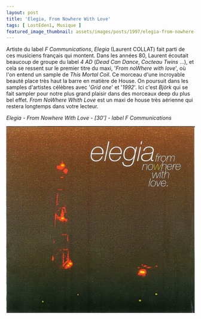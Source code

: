 ```yaml
---
layout: post
title: 'Elegia, From Nowhere With Love'
tags: [ LostEden1, Musique ]
featured_image_thumbnail: assets/images/posts/1997/elegia-from-nowhere-with-love.jpg
---
```


Artiste du label *F Communications*, *Elegia* (Laurent COLLAT) fait parti de ces musiciens français qui montent. Dans les années 80, Laurent écoutait beaucoup de groupe du label *4 AD* (*Dead Can Dance*, *Cocteau Twins* ...), et cela se ressent sur le premier titre du maxi, '*From noWhere with love*', où l'on entend un sample de *This Mortal Coil*. Ce morceau d'une incroyable beauté place très haut la barre en matière de House. On poursuit dans les samples d'artistes célèbres avec '*Grid one*' et '*1992*'. Ici c'est *Björk* qui se fait sampler pour notre plus grand plaisir dans des morceaux deep du plus bel effet. *From NoWhere Whith Love* est un maxi de house très aérienne qui restera longtemps dans votre lecteur.

*Elegia - From Nowhere With Love - [30'] - label F Communications*

![Elegia, From Nowhere With Love](assets/images/posts/1997/elegia-from-nowhere-with-love.jpg) 